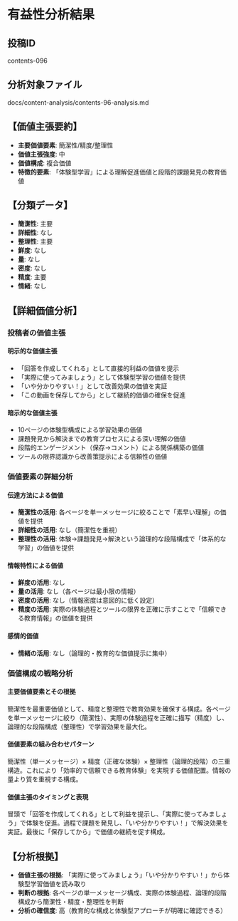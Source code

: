 # 有益性分析結果

## 投稿ID
contents-096

## 分析対象ファイル
docs/content-analysis/contents-96-analysis.md

## 【価値主張要約】
- **主要価値要素**: 簡潔性/精度/整理性
- **価値主張強度**: 中
- **価値構成**: 複合価値
- **特徴的要素**: 「体験型学習」による理解促進価値と段階的課題発見の教育価値

## 【分類データ】
- **簡潔性**: 主要
- **詳細性**: なし
- **整理性**: 主要
- **鮮度**: なし
- **量**: なし
- **密度**: なし
- **精度**: 主要
- **情緒**: なし

## 【詳細価値分析】

### 投稿者の価値主張
#### 明示的な価値主張
- 「回答を作成してくれる」として直接的利益の価値を提示
- 「実際に使ってみましょう」として体験型学習の価値を提供
- 「いや分かりやすい！」として改善効果の価値を実証
- 「この動画を保存してから」として継続的価値の確保を促進

#### 暗示的な価値主張
- 10ページの体験型構成による学習効果の価値
- 課題発見から解決までの教育プロセスによる深い理解の価値
- 段階的エンゲージメント（保存→コメント）による関係構築の価値
- ツールの限界認識から改善策提示による信頼性の価値

### 価値要素の詳細分析

#### 伝達方法による価値
- **簡潔性の活用**: 各ページを単一メッセージに絞ることで「素早い理解」の価値を提供
- **詳細性の活用**: なし（簡潔性を重視）
- **整理性の活用**: 体験→課題発見→解決という論理的な段階構成で「体系的な学習」の価値を提供

#### 情報特性による価値
- **鮮度の活用**: なし
- **量の活用**: なし（各ページは最小限の情報）
- **密度の活用**: なし（情報密度は意図的に低く設定）
- **精度の活用**: 実際の体験過程とツールの限界を正確に示すことで「信頼できる教育情報」の価値を提供

#### 感情的価値
- **情緒の活用**: なし（論理的・教育的な価値提示に集中）

### 価値構成の戦略分析
#### 主要価値要素とその根拠
簡潔性を最重要価値として、精度と整理性で教育効果を確保する構成。各ページを単一メッセージに絞り（簡潔性）、実際の体験過程を正確に描写（精度）し、論理的な段階構成（整理性）で学習効果を最大化。

#### 価値要素の組み合わせパターン
簡潔性（単一メッセージ）× 精度（正確な体験）× 整理性（論理的段階）の三重構造。これにより「効率的で信頼できる教育体験」を実現する価値配置。情報の量より質を重視する構成。

#### 価値主張のタイミングと表現
冒頭で「回答を作成してくれる」として利益を提示し、「実際に使ってみましょう」で体験を促進。過程で課題を発見し、「いや分かりやすい！」で解決効果を実証。最後に「保存してから」で価値の継続を促す構成。

## 【分析根拠】
- **価値主張の根拠**: 「実際に使ってみましょう」「いや分かりやすい！」から体験型学習価値を読み取り
- **判断の根拠**: 各ページの単一メッセージ構成、実際の体験過程、論理的段階構成から簡潔性・精度・整理性を判断
- **分析の確信度**: 高（教育的な構成と体験型アプローチが明確に確認できる）